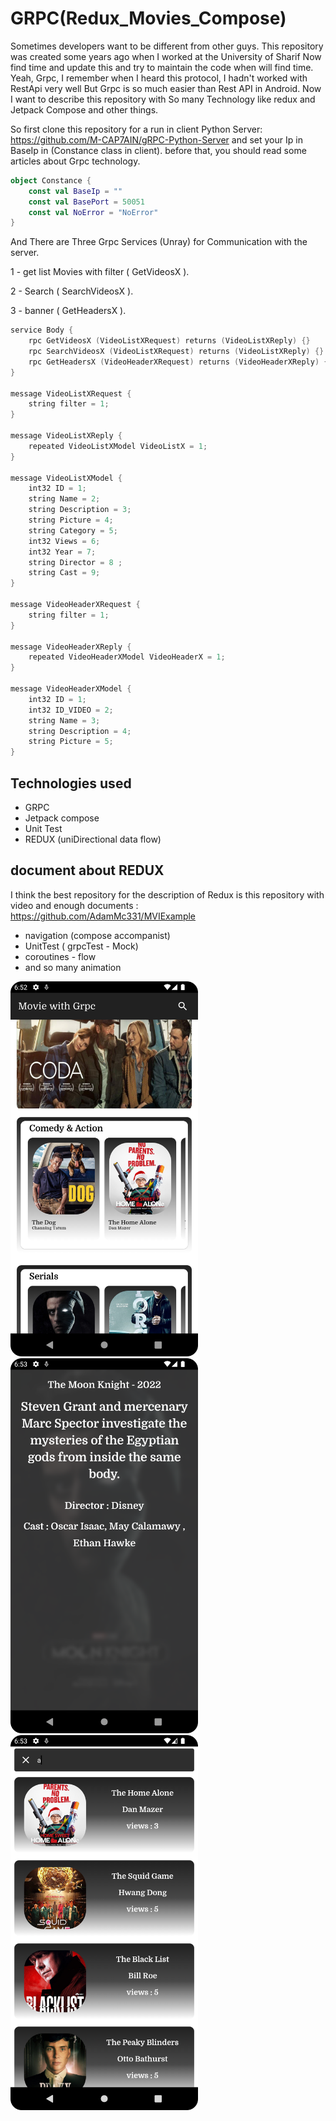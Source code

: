 # GRPC(Redux_Movies_Compose)

Sometimes developers want to be different from other guys. This repository was created some years
ago when I worked at the University of Sharif Now find time and update this and try to maintain the
code when will find time. Yeah, Grpc, I remember when I heard this protocol, I hadn't worked with
RestApi very well But Grpc is so much easier than Rest API in Android. Now I want to describe this
repository with So many Technology like redux and Jetpack Compose and other things.

So first clone this repository for a run in client Python
Server: https://github.com/M-CAP7AIN/gRPC-Python-Server and set your Ip in BaseIp in (Constance
class in client). before that, you should read some articles about Grpc technology.

```kotlin
object Constance {
    const val BaseIp = ""
    const val BasePort = 50051
    const val NoError = "NoError"
}
```

And There are Three Grpc Services (Unray) for Communication with the server.

1 - get list Movies with filter ( GetVideosX ).

2 - Search ( SearchVideosX ).

3 - banner ( GetHeadersX ).

```kotlin
service Body {
    rpc GetVideosX (VideoListXRequest) returns (VideoListXReply) {}
    rpc SearchVideosX (VideoListXRequest) returns (VideoListXReply) {}
    rpc GetHeadersX (VideoHeaderXRequest) returns (VideoHeaderXReply) {}
}

message VideoListXRequest {
    string filter = 1;
}

message VideoListXReply {
    repeated VideoListXModel VideoListX = 1;
}

message VideoListXModel {
    int32 ID = 1;
    string Name = 2;
    string Description = 3;
    string Picture = 4;
    string Category = 5;
    int32 Views = 6;
    int32 Year = 7;
    string Director = 8 ;
    string Cast = 9;
}

message VideoHeaderXRequest {
    string filter = 1;
}

message VideoHeaderXReply {
    repeated VideoHeaderXModel VideoHeaderX = 1;
}

message VideoHeaderXModel {
    int32 ID = 1;
    int32 ID_VIDEO = 2;
    string Name = 3;
    string Description = 4;
    string Picture = 5;
}
```

## Technologies used

+ GRPC
+ Jetpack compose
+ Unit Test
+ REDUX (uniDirectional data flow)

## document about REDUX

I think the best repository for the description of Redux is this repository with video and enough
documents : https://github.com/AdamMc331/MVIExample

+ navigation (compose accompanist)
+ UnitTest ( grpcTest - Mock)
+ coroutines - flow
+ and so many animation

<img src="/images/main_page.png" width="300">  <img src="/images/detail_page.png" width="300"> <img src="/images/search_page.png" width="300">











 
